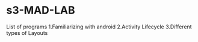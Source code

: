 # s3-MAD-LAB
List of programs
1.Familiarizing with android
2.Activity Lifecycle
3.Different types of Layouts

